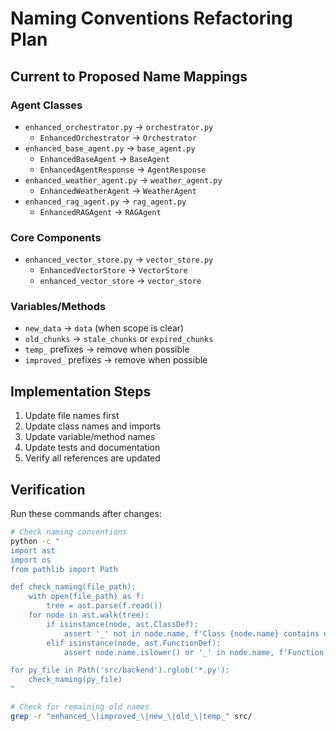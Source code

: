 # Naming Conventions Refactoring Plan

## Current to Proposed Name Mappings

### Agent Classes
- `enhanced_orchestrator.py` → `orchestrator.py`
  - `EnhancedOrchestrator` → `Orchestrator`
- `enhanced_base_agent.py` → `base_agent.py`
  - `EnhancedBaseAgent` → `BaseAgent`
  - `EnhancedAgentResponse` → `AgentResponse`
- `enhanced_weather_agent.py` → `weather_agent.py`
  - `EnhancedWeatherAgent` → `WeatherAgent`
- `enhanced_rag_agent.py` → `rag_agent.py`
  - `EnhancedRAGAgent` → `RAGAgent`

### Core Components
- `enhanced_vector_store.py` → `vector_store.py`
  - `EnhancedVectorStore` → `VectorStore`
  - `enhanced_vector_store` → `vector_store`

### Variables/Methods
- `new_data` → `data` (when scope is clear)
- `old_chunks` → `stale_chunks` or `expired_chunks`
- `temp_` prefixes → remove when possible
- `improved_` prefixes → remove when possible

## Implementation Steps

1. Update file names first
2. Update class names and imports
3. Update variable/method names
4. Update tests and documentation
5. Verify all references are updated

## Verification

Run these commands after changes:
```bash
# Check naming conventions
python -c "
import ast
import os
from pathlib import Path

def check_naming(file_path):
    with open(file_path) as f:
        tree = ast.parse(f.read())
    for node in ast.walk(tree):
        if isinstance(node, ast.ClassDef):
            assert '_' not in node.name, f'Class {node.name} contains underscores'
        elif isinstance(node, ast.FunctionDef):
            assert node.name.islower() or '_' in node.name, f'Function {node.name} should be snake_case'

for py_file in Path('src/backend').rglob('*.py'):
    check_naming(py_file)
"

# Check for remaining old names
grep -r "enhanced_\|improved_\|new_\|old_\|temp_" src/
